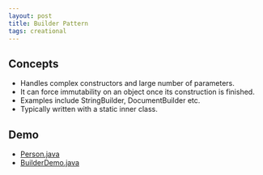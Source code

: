 ```yaml
---
layout: post
title: Builder Pattern
tags: creational
---
```


## Concepts

- Handles complex constructors and large number of parameters.
- It can force immutability on an object once its construction is finished.
- Examples include StringBuilder, DocumentBuilder etc.
- Typically written with a static inner class.

## Demo

- [Person.java]()
- [BuilderDemo.java]()
